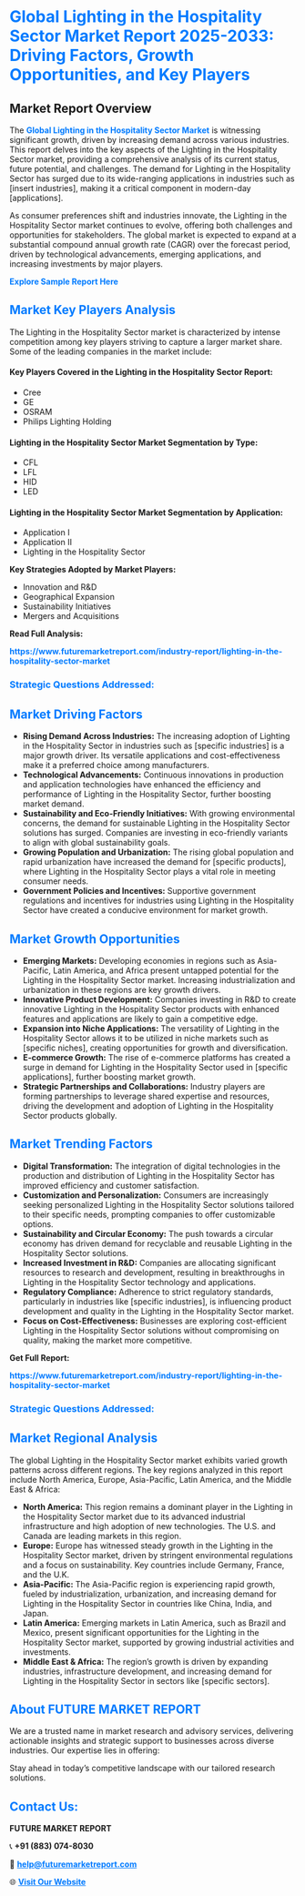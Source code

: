 <h1 style="color: #007BFF;">Global Lighting in the Hospitality Sector Market Report 2025-2033: Driving Factors, Growth Opportunities, and Key Players</h1>

<section id="overview">
<h2>Market Report Overview</h2>
<p>The <a href="https://www.futuremarketreport.com/industry-report/lighting-in-the-hospitality-sector-market" style="color: #007BFF; text-decoration: none;"><strong>Global Lighting in the Hospitality Sector Market</strong></a> is witnessing significant growth, driven by increasing demand across various industries. This report delves into the key aspects of the Lighting in the Hospitality Sector market, providing a comprehensive analysis of its current status, future potential, and challenges. The demand for Lighting in the Hospitality Sector has surged due to its wide-ranging applications in industries such as [insert industries], making it a critical component in modern-day [applications].</p>
<p>As consumer preferences shift and industries innovate, the Lighting in the Hospitality Sector market continues to evolve, offering both challenges and opportunities for stakeholders. The global market is expected to expand at a substantial compound annual growth rate (CAGR) over the forecast period, driven by technological advancements, emerging applications, and increasing investments by major players.</p>
</section>

<section id="overview">
<p><a href="https://www.futuremarketreport.com/request-sample/reportId=111908" style="color: #007BFF; text-decoration: none;"><strong>Explore Sample Report Here</strong></a></p>
</section>

<section id="key-players">
<h2 style="color: #007BFF;">Market Key Players Analysis</h2>
<p>The Lighting in the Hospitality Sector market is characterized by intense competition among key players striving to capture a larger market share. Some of the leading companies in the market include:</p>
<h4>Key Players Covered in the Lighting in the Hospitality Sector Report:</h4>
<ul><li>Cree</li><li>GE</li><li>OSRAM</li><li>Philips Lighting Holding</li></ul>
<h4>Lighting in the Hospitality Sector Market Segmentation by Type:</h4>
<ul><li>CFL</li><li>LFL</li><li>HID</li><li>LED</li></ul>

<h4>Lighting in the Hospitality Sector Market Segmentation by Application:</h4>
<ul><li>Application I</li><li>Application II</li><li>Lighting in the Hospitality Sector</li></ul>
<p><strong>Key Strategies Adopted by Market Players:</strong></p>
<ul>
<li>Innovation and R&D</li>
<li>Geographical Expansion</li>
<li>Sustainability Initiatives</li>
<li>Mergers and Acquisitions</li>
</ul>
</section>

<section>
<p><strong>Read Full Analysis: </strong></p><a href="https://www.futuremarketreport.com/industry-report/lighting-in-the-hospitality-sector-market" style="color: #007BFF; text-decoration: none;"><strong>https://www.futuremarketreport.com/industry-report/lighting-in-the-hospitality-sector-market</strong></a>
<h3 style="color: #007BFF;">Strategic Questions Addressed:</h3>
</section>

<section id="driving-factors">
<h2 style="color: #007BFF;">Market Driving Factors</h2>
<ul>
<li><strong>Rising Demand Across Industries:</strong> The increasing adoption of Lighting in the Hospitality Sector in industries such as [specific industries] is a major growth driver. Its versatile applications and cost-effectiveness make it a preferred choice among manufacturers.</li>
<li><strong>Technological Advancements:</strong> Continuous innovations in production and application technologies have enhanced the efficiency and performance of Lighting in the Hospitality Sector, further boosting market demand.</li>
<li><strong>Sustainability and Eco-Friendly Initiatives:</strong> With growing environmental concerns, the demand for sustainable Lighting in the Hospitality Sector solutions has surged. Companies are investing in eco-friendly variants to align with global sustainability goals.</li>
<li><strong>Growing Population and Urbanization:</strong> The rising global population and rapid urbanization have increased the demand for [specific products], where Lighting in the Hospitality Sector plays a vital role in meeting consumer needs.</li>
<li><strong>Government Policies and Incentives:</strong> Supportive government regulations and incentives for industries using Lighting in the Hospitality Sector have created a conducive environment for market growth.</li>
</ul>
</section>

<section id="growth-opportunities">
<h2 style="color: #007BFF;">Market Growth Opportunities</h2>
<ul>
<li><strong>Emerging Markets:</strong> Developing economies in regions such as Asia-Pacific, Latin America, and Africa present untapped potential for the Lighting in the Hospitality Sector market. Increasing industrialization and urbanization in these regions are key growth drivers.</li>
<li><strong>Innovative Product Development:</strong> Companies investing in R&D to create innovative Lighting in the Hospitality Sector products with enhanced features and applications are likely to gain a competitive edge.</li>
<li><strong>Expansion into Niche Applications:</strong> The versatility of Lighting in the Hospitality Sector allows it to be utilized in niche markets such as [specific niches], creating opportunities for growth and diversification.</li>
<li><strong>E-commerce Growth:</strong> The rise of e-commerce platforms has created a surge in demand for Lighting in the Hospitality Sector used in [specific applications], further boosting market growth.</li>
<li><strong>Strategic Partnerships and Collaborations:</strong> Industry players are forming partnerships to leverage shared expertise and resources, driving the development and adoption of Lighting in the Hospitality Sector products globally.</li>
</ul>
</section>

<section id="trending-factors">
<h2 style="color: #007BFF;">Market Trending Factors</h2>
<ul>
<li><strong>Digital Transformation:</strong> The integration of digital technologies in the production and distribution of Lighting in the Hospitality Sector has improved efficiency and customer satisfaction.</li>
<li><strong>Customization and Personalization:</strong> Consumers are increasingly seeking personalized Lighting in the Hospitality Sector solutions tailored to their specific needs, prompting companies to offer customizable options.</li>
<li><strong>Sustainability and Circular Economy:</strong> The push towards a circular economy has driven demand for recyclable and reusable Lighting in the Hospitality Sector solutions.</li>
<li><strong>Increased Investment in R&D:</strong> Companies are allocating significant resources to research and development, resulting in breakthroughs in Lighting in the Hospitality Sector technology and applications.</li>
<li><strong>Regulatory Compliance:</strong> Adherence to strict regulatory standards, particularly in industries like [specific industries], is influencing product development and quality in the Lighting in the Hospitality Sector market.</li>
<li><strong>Focus on Cost-Effectiveness:</strong> Businesses are exploring cost-efficient Lighting in the Hospitality Sector solutions without compromising on quality, making the market more competitive.</li>
</ul>
</section>

<section>
<p><strong>Get Full Report: </strong></p><a href="https://www.futuremarketreport.com/industry-report/lighting-in-the-hospitality-sector-market" style="color: #007BFF; text-decoration: none;"><strong>https://www.futuremarketreport.com/industry-report/lighting-in-the-hospitality-sector-market</strong></a>
<h3 style="color: #007BFF;">Strategic Questions Addressed:</h3>
</section>


<section id="regional-analysis">
<h2 style="color: #007BFF;">Market Regional Analysis</h2>
<p>The global Lighting in the Hospitality Sector market exhibits varied growth patterns across different regions. The key regions analyzed in this report include North America, Europe, Asia-Pacific, Latin America, and the Middle East & Africa:</p>
<ul>
<li><strong>North America:</strong> This region remains a dominant player in the Lighting in the Hospitality Sector market due to its advanced industrial infrastructure and high adoption of new technologies. The U.S. and Canada are leading markets in this region.</li>
<li><strong>Europe:</strong> Europe has witnessed steady growth in the Lighting in the Hospitality Sector market, driven by stringent environmental regulations and a focus on sustainability. Key countries include Germany, France, and the U.K.</li>
<li><strong>Asia-Pacific:</strong> The Asia-Pacific region is experiencing rapid growth, fueled by industrialization, urbanization, and increasing demand for Lighting in the Hospitality Sector in countries like China, India, and Japan.</li>
<li><strong>Latin America:</strong> Emerging markets in Latin America, such as Brazil and Mexico, present significant opportunities for the Lighting in the Hospitality Sector market, supported by growing industrial activities and investments.</li>
<li><strong>Middle East & Africa:</strong> The region’s growth is driven by expanding industries, infrastructure development, and increasing demand for Lighting in the Hospitality Sector in sectors like [specific sectors].</li>
</ul>
</section>

<footer>
<h2 style="color: #007BFF;">About FUTURE MARKET REPORT</h2>
<p>We are a trusted name in market research and advisory services, delivering actionable insights and strategic support to businesses across diverse industries. Our expertise lies in offering:</p>

<p>Stay ahead in today’s competitive landscape with our tailored research solutions.</p>

<h2 style="color: #007BFF;">Contact Us:</h2>
<p><strong>FUTURE MARKET REPORT</strong></p>
<p>📞 <strong>+91 (883) 074-8030</strong></p>
<p>📧 <strong><a href="mailto:help@futuremarketreport.com" style="color: #007BFF;">help@futuremarketreport.com</a></strong></p>
<p>🌐 <strong><a href="https://www.futuremarketreport.com/" style="color: #007BFF;">Visit Our Website</a></strong></p>
</footer>
